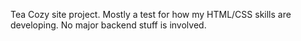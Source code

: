 Tea Cozy site project. Mostly a test for how my HTML/CSS skills are developing. No major backend stuff is involved.
